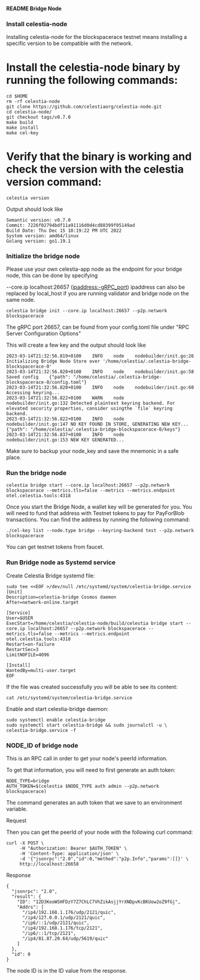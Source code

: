 #### README Bridge Node

### Install celestia-node

Installing celestia-node for the blockspacerace testnet means installing a specific version to be compatible with the network.

# Install the celestia-node binary by running the following commands:

```
cd $HOME 
rm -rf celestia-node 
git clone https://github.com/celestiaorg/celestia-node.git 
cd celestia-node/ 
git checkout tags/v0.7.0 
make build 
make install 
make cel-key 
```

# Verify that the binary is working and check the version with the celestia version command:

```
celestia version 
```
Output should look like

```
Semantic version: v0.7.0 
Commit: 7226f02794bdf11a91116d0d4cd88399f05149ad 
Build Date: Thu Dec 15 10:19:22 PM UTC 2022 
System version: amd64/linux 
Golang version: go1.19.1 
```

### Initialize the bridge node

Please use your own celestia-app node as the endpoint for your bridge node, this can be done by specifying

--core.ip localhost:26657 (<ipaddress:-gRPC_port>)
ipaddress can also be replaced by local_host if you are running validator and bridge node on the same node.

```
celestia bridge init --core.ip localhost:26657 --p2p.network blockspacerace
```

The gRPC port 26657, can be found from your config.toml file under "RPC Server Configuration Options"

This will create a few key and the output should look like

```
2023-03-14T21:32:56.819+0100    INFO    node    nodebuilder/init.go:26  Initializing Bridge Node Store over '/home/celestia/.celestia-bridge-blockspacerace-0'
2023-03-14T21:32:56.820+0100    INFO    node    nodebuilder/init.go:58  Saved config    {"path": "/home/celestia/.celestia-bridge-blockspacerace-0/config.toml"}
2023-03-14T21:32:56.820+0100    INFO    node    nodebuilder/init.go:60  Accessing keyring...
2023-03-14T21:32:56.822+0100    WARN    node    nodebuilder/init.go:132 Detected plaintext keyring backend. For elevated security properties, consider usingthe `file` keyring backend.
2023-03-14T21:32:56.822+0100    INFO    node    nodebuilder/init.go:147 NO KEY FOUND IN STORE, GENERATING NEW KEY...    {"path": "/home/celestia/.celestia-bridge-blockspacerace-0/keys"}
2023-03-14T21:32:56.837+0100    INFO    node    nodebuilder/init.go:153 NEW KEY GENERATED...
```

Make sure to backup your node_key and save the mnemonic in a safe place.

### Run the bridge node

```
celestia bridge start --core.ip localhost:26657 --p2p.network blockspacerace --metrics.tls=false --metrics --metrics.endpoint otel.celestia.tools:4318
```

Once you start the Bridge Node, a wallet key will be generated for you. You will need to fund that address with Testnet tokens to pay for PayForBlob transactions. You can find the address by running the following command:

```
./cel-key list --node.type bridge --keyring-backend test --p2p.network blockspacerace

```

You can get testnet tokens from faucet.

### Run Bridge node as Systemd service

Create Celestia Bridge systemd file:

```
sudo tee <<EOF >/dev/null /etc/systemd/system/celestia-bridge.service
[Unit]
Description=celestia-bridge Cosmos daemon
After=network-online.target

[Service]
User=$USER
ExecStart=/home/celestia/celestia-node/build/celestia bridge start --core.ip localhost:26657 --p2p.network blockspacerace --metrics.tls=false --metrics --metrics.endpoint otel.celestia.tools:4318
Restart=on-failure
RestartSec=3
LimitNOFILE=4096

[Install]
WantedBy=multi-user.target
EOF
```

If the file was created successfully you will be able to see its content:

```
cat /etc/systemd/system/celestia-bridge.service
```

Enable and start celestia-bridge daemon:

```
sudo systemctl enable celestia-bridge
sudo systemctl start celestia-bridge && sudo journalctl -u \
celestia-bridge.service -f
```

### NODE_ID of bridge node

This is an RPC call in order to get your node's peerId information.

To get that information, you will need to first generate an auth token:

```
NODE_TYPE=bridge
AUTH_TOKEN=$(celestia $NODE_TYPE auth admin --p2p.network blockspacerace)
```

The command generates an auth token that we save to an environment variable.

Request

Then you can get the peerId of your node with the following curl command:

```
curl -X POST \
     -H "Authorization: Bearer $AUTH_TOKEN" \
     -H 'Content-Type: application/json' \
     -d '{"jsonrpc":"2.0","id":0,"method":"p2p.Info","params":[]}' \
     http://localhost:26658
```

Response

```
{
  "jsonrpc": "2.0",
  "result": {
    "ID": "12D3KooWSHFDzY7Z7ChLC7VhZikAsjjYrXNDpvKcBKUow2oZ9fGj",
    "Addrs": [
      "/ip4/192.168.1.176/udp/2121/quic",
      "/ip4/127.0.0.1/udp/2121/quic",
      "/ip6/::1/udp/2121/quic",
      "/ip4/192.168.1.176/tcp/2121",
      "/ip6/::1/tcp/2121",
      "/ip4/81.87.20.64/udp/5619/quic"
    ]
  },
  "id": 0
}
```
The node ID is in the ID value from the response.

















